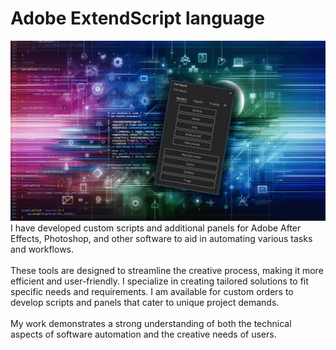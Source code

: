 # Adobe ExtendScript language

![](https://github.com/konradmakosa/AE_render_project_UI_panel/blob/main/AE.gif)<br> 
I have developed custom scripts and additional panels for Adobe After Effects, Photoshop, and other software to aid in automating various tasks and workflows.<br>  
These tools are designed to streamline the creative process, making it more efficient and user-friendly. I specialize in creating tailored solutions to fit specific needs and requirements. I am available for custom orders to develop scripts and panels that cater to unique project demands.<br>  
My work demonstrates a strong understanding of both the technical aspects of software automation and the creative needs of users.
